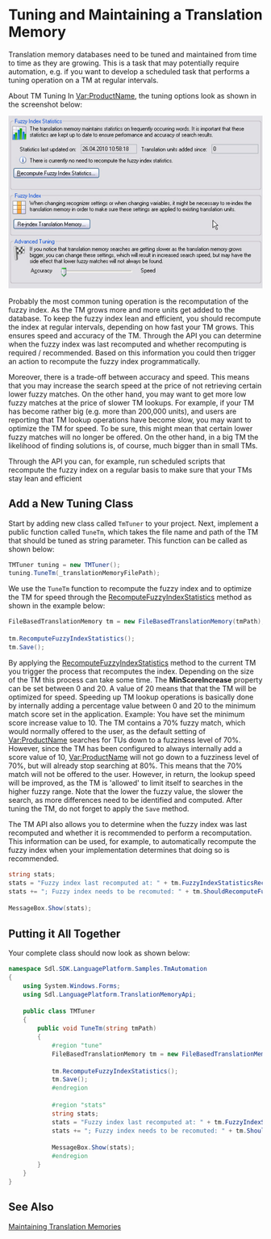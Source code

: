 Tuning and Maintaining a Translation Memory
==

Translation memory databases need to be tuned and maintained from time to time as they are growing. This is a task that may potentially require automation, e.g. if you want to develop a scheduled task that performs a tuning operation on a TM at regular intervals.

About TM Tuning
In <Var:ProductName>, the tuning options look as shown in the screenshot below:

![TmTuning](images/TmTuning.jpg)

Probably the most common tuning operation is the recomputation of the fuzzy index. As the TM grows more and more units get added to the database. To keep the fuzzy index lean and efficient, you should recompute the index at regular intervals, depending on how fast your TM grows. This ensures speed and accuracy of the TM. Through the API you can determine when the fuzzy index was last recomputed and whether recomputing is required / recommended. Based on this information you could then trigger an action to recompute the fuzzy index programmatically.

Moreover, there is a trade-off between accuracy and speed. This means that you may increase the search speed at the price of not retrieving certain lower fuzzy matches. On the other hand, you may want to get more low fuzzy matches at the price of slower TM lookups. For example, if your TM has become rather big (e.g. more than 200,000 units), and users are reporting that TM lookup operations have become slow, you may want to optimize the TM for speed. To be sure, this might mean that certain lower fuzzy matches will no longer be offered. On the other hand, in a big TM the likelihood of finding solutions is, of course, much bigger than in small TMs.

Through the API you can, for example, run scheduled scripts that recompute the fuzzy index on a regular basis to make sure that your TMs stay lean and efficient

Add a New Tuning Class
--

Start by adding new class called ```TmTuner``` to your project. Next, implement a public function called ```TuneTm```, which takes the file name and path of the TM that should be tuned as string parameter. This function can be called as shown below:

```cs
TMTuner tuning = new TMTuner();
tuning.TuneTm(_translationMemoryFilePath);
```

We use the ```TuneTm``` function to recompute the fuzzy index and to optimize the TM for speed through the [RecomputeFuzzyIndexStatistics](../../api/translationmemory/Sdl.LanguagePlatform.TranslationMemoryApi.AbstractLocalTranslationMemory.yml#Sdl_LanguagePlatform_TranslationMemoryApi_AbstractLocalTranslationMemory_RecomputeFuzzyIndexStatistics) method as shown in the example below:

```cs
FileBasedTranslationMemory tm = new FileBasedTranslationMemory(tmPath);

tm.RecomputeFuzzyIndexStatistics();
tm.Save();
```

By applying the [RecomputeFuzzyIndexStatistics](../../api/translationmemory/Sdl.LanguagePlatform.TranslationMemoryApi.AbstractLocalTranslationMemory.yml#Sdl_LanguagePlatform_TranslationMemoryApi_AbstractLocalTranslationMemory_RecomputeFuzzyIndexStatistics) method to the current TM you trigger the process that recomputes the index. Depending on the size of the TM this process can take some time. The **MinScoreIncrease** property can be set between 0 and 20. A value of 20 means that that the TM will be optimized for speed. Speeding up TM lookup operations is basically done by internally adding a percentage value between 0 and 20 to the minimum match score set in the application. Example: You have set the minimum score increase value to 10. The TM contains a 70% fuzzy match, which would normally offered to the user, as the default setting of <Var:ProductName> searches for TUs down to a fuzziness level of 70%. However, since the TM has been configured to always internally add a score value of 10, <Var:ProductName> will not go down to a fuzziness level of 70%, but will already stop searching at 80%. This means that the 70% match will not be offered to the user. However, in return, the lookup speed will be improved, as the TM is 'allowed' to limit itself to searches in the higher fuzzy range. Note that the lower the fuzzy value, the slower the search, as more differences need to be identified and computed. After tuning the TM, do not forget to apply the ```Save``` method.


The TM API also allows you to determine when the fuzzy index was last recomputed and whether it is recommended to perform a recomputation. This information can be used, for example, to automatically recompute the fuzzy index when your implementation determines that doing so is recommended.

```cs
string stats;
stats = "Fuzzy index last recomputed at: " + tm.FuzzyIndexStatisticsRecomputedAt.Value.ToString();
stats += "; Fuzzy index needs to be recomuted: " + tm.ShouldRecomputeFuzzyIndexStatistics().ToString();

MessageBox.Show(stats);
```

Putting it All Together
--

Your complete class should now look as shown below:

```cs
namespace Sdl.SDK.LanguagePlatform.Samples.TmAutomation
{
    using System.Windows.Forms;
    using Sdl.LanguagePlatform.TranslationMemoryApi;

    public class TMTuner
    {
        public void TuneTm(string tmPath)
        {
            #region "tune"
            FileBasedTranslationMemory tm = new FileBasedTranslationMemory(tmPath);

            tm.RecomputeFuzzyIndexStatistics();
            tm.Save();
            #endregion

            #region "stats"
            string stats;
            stats = "Fuzzy index last recomputed at: " + tm.FuzzyIndexStatisticsRecomputedAt.Value.ToString();
            stats += "; Fuzzy index needs to be recomuted: " + tm.ShouldRecomputeFuzzyIndexStatistics().ToString();

            MessageBox.Show(stats);
            #endregion
        }
    }
}
```

See Also
--



[Maintaining Translation Memories](maintaining_translation_memories.md)

